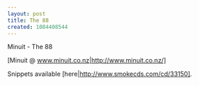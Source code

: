 ```yaml
---
layout: post
title: The 88
created: 1084408544
---
```

Minuit - The 88<!--break-->

[Minuit @ www.minuit.co.nz|http://www.minuit.co.nz/]

Snippets available [here|http://www.smokecds.com/cd/33150].
